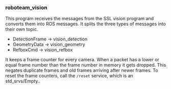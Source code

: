 ### roboteam_vision

This program receives the messages from the SSL vision program and converts them into ROS messages.
It splits the three types of messages into their own topic.

- DetectionFrame -> vision_detection
- GeometryData -> vision_geometry
- RefboxCmd -> vision_refbox


It keeps a frame counter for every camera.
When a packet has a lower or equal frame number than the frame number in memory it gets dropped.
This negates duplicate frames and old frames arriving after newer frames.
To reset the frame counters, call the `/reset` service, which is an std_srvs/Empty..

